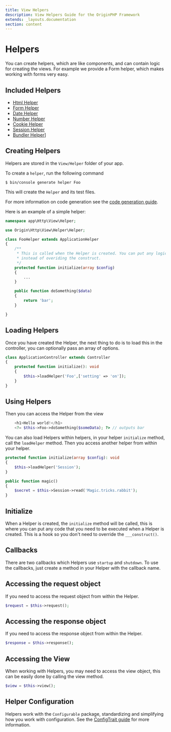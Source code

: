 ```yaml
---
title: View Helpers
description: View Helpers Guide for the OriginPHP Framework
extends: _layouts.documentation
section: content
---
```

# Helpers

You can create helpers, which are like components, and can contain logic for creating the views. For example we provide a Form helper, which makes working with forms very easy.

## Included Helpers

- [Html Helper](/docs/view/html-helper)
- [Form Helper](/docs/view/form-helper)
- [Date Helper](/docs/view/date-helper)
- [Number Helper](/docs/view/number-helper)
- [Cookie Helper](/docs/view/cookie-helper)
- [Session Helper](/docs/view/session-helper)
- [Bundler Helper](/docs/view/bundler-helper)]

## Creating Helpers

Helpers are stored in the `View/Helper` folder of your app. 

To create a `helper`, run the following command

```linux
$ bin/console generate helper Foo
```

This will create the `Helper` and its test files.

For more information on code generation see the [code generation guide](/docs/development/code-generation).

Here is an example of a simple helper:

````php
namespace app\Http\View\Helper;

use Origin\Http\View\Helper\Helper;

class FooHelper extends ApplicationHelper
{
    /**
     * This is called when the Helper is created. You can put any logic here
     * instead of overiding the construct.
     */
    protected function initialize(array $config)
    {
        ...
    }

    public function doSomething($data)
    {
        return 'bar';
    }

}
````

## Loading Helpers

Once you have created the Helper, the next thing to do is to load this in the controller, you can optionally pass an array of options.

```php
class ApplicationController extends Controller
{
    protected function initialize(): void
    {
        $this->loadHelper('Foo',['setting' => 'on']);
    }
}
```

## Using Helpers

Then you can access the Helper from the view

```php
    <h1>Hello world!</h1>
    <?= $this->Foo->doSomething($someData); ?> // outputs bar
```

You can also load Helpers within helpers, in your helper `initialize` method, call the `loadHelper` method. Then you access another helper from within your helper.

```php
protected function initialize(array $config): void
{
    $this->loadHelper('Session');
}

public function magic()
{
    $secret = $this->Session->read('Magic.tricks.rabbit');
}
```

## Initialize

When a Helper is created, the `initialize` method will be called, this is where you can put any code
that you need to be executed when a Helper is created. This is a hook so you don't need to override the `___construct()`.

## Callbacks

There are two callbacks which Helpers use `startup` and `shutdown`. To use the callbacks, just create a method in your Helper with the callback name.

## Accessing the request object

If you need to access the request object from within the Helper.

```php
$request = $this->request();
```

## Accessing the response object

If you need to access the response object from within the Helper.

```php
$response = $this->response();
```

## Accessing the View

When working with Helpers, you may need to access the view object, this can be easily done by calling the view method.

```php
$view = $this->view();
```

## Helper Configuration

Helpers work with the `Configurable` package, standardizing and simplifying how you work with configuration. See the [ConfigTrait guide](/docs/configurable) for more information.